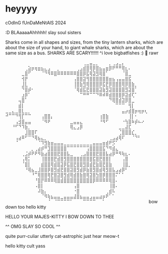 # heyyyy 
cOdInG fUnDaMeNtAlS 2024

<!-- roman is cool -->
:D
BLAaaaaAhhhhh!
slay soul sisters

Sharks come in all shapes and sizes, from the tiny lantern sharks, which are about the size of your hand, to giant whale sharks, which are about the same size as a bus.
SHARKS ARE SCARY!!!!!!
^i love bigbatfishes
:)
🦈 rawr

⠀⠀⠀⠀⠀⠀⠀⠀⠀⠀⠀⠀⠀⠀⠀⠀⠀⠀⠀⠀⠀⠀⠀⠀⢀⣀⣤⣀⡀⠀⠀⠀⡀⢀⣠⣀⡄⠀⠀⠀⠀⠀⠀⠀
⠀⠀⠀⠀⠀⠀⢀⣵⡶⢶⣶⣦⣄⣠⠀⠀⡀⠀⠀⠀⠀⠀⢀⣠⣾⣿⢿⡿⣿⣦⣤⣶⡿⠟⠛⠛⢿⣆⠄⠀⠀⠀⠀⠀
⠀⠀⠀⠀⠀⣀⣿⠋⠀⠀⠀⠈⠙⠻⠿⣿⠿⠿⠿⠿⠿⠿⣿⣿⡿⣯⢿⣽⣻⢿⣿⠁⠀⠀⠀⠀⠈⣿⣀⠀⠀⠀⠀⠀
⠀⠀⠀⠀⠀⢺⡟⠀⠀⠀⠀⠀⠀⠀⠀⠀⠀⠀⠀⠀⠀⢠⣿⣿⣽⢻⣿⣿⣿⣿⣿⣿⣶⣦⢠⣤⣤⣿⣯⠀⠀⠀⠀⠀
⠀⠀⠀⠀⠀⣸⣇⠀⠀⠀⠀⠀⠀⠀⠀⠀⠀⠀⠀⠀⠀⢸⣿⣷⣻⢿⣿⣿⣿⡿⣯⣟⡿⣿⣿⣿⢿⡿⣿⣷⡀⠀⠀⠀
⠀⠀⠀⠀⠀⠙⣿⡾⠂⠀⠀⠀⠀⠀⠀⠀⠀⠀⠀⠀⠀⠈⢿⣾⣯⣟⣿⣿⣿⣽⣷⣻⣽⣿⣿⣿⣿⣻⣽⣿⠁⠀⠀⠀
⠀⠀⠀⠀⠀⣰⡿⠁⠀⠀⠀⠀⠀⠀⠀⠀⠀⠀⠀⠀⠀⠀⠀⠉⠛⠛⠉⠉⠙⠿⠾⠿⣾⣿⣿⣿⡿⣽⣾⢏⠁⠀⠀⠀
⠀⠀⠀⠀⢤⣿⠁⠀⠀⠀⠀⠀⠀⠀⠀⠀⠀⠀⠀⠀⠀⠀⠀⠀⠀⠀⠀⠀⠀⠀⠀⠀⠙⢿⣿⣾⣽⡿⣿⣀⠀⠀⠀⠀
⠀⠀⠀⠀⣾⡇⠀⠀⠀⠀⠀⠀⠀⠀⠀⠀⠀⠀⠀⠀⠀⠀⠀⠀⠀⠀⠀⠀⠀⠀⠀⠀⠀⠀⠉⠉⠉⠀⢻⡇⠀⠀⠀⠀
⣀⣀⣄⣀⣿⣇⣀⡀⠀⠀⠀⠀⠀⠀⠀⠀⠀⠀⠀⠀⠀⠀⠀⠀⠀⠀⠀⠀⠀⠀⠀⠀⠀⠀⠀⠀⣤⡴⣾⣿⡶⢶⡶⢆
⠚⠉⠉⠙⢻⡏⠉⠉⠀⠀⠀⢠⣿⣿⡄⠀⠀⠀⠀⠀⠀⠀⠀⠀⠀⠀⠀⠀⠀⢰⣿⣷⠀⠀⠀⠀⠀⠀⢸⡇⠂⠀⠀⠀
⠀⠀⠀⢠⣺⣿⣤⣤⠀⠀⠀⠈⠻⠟⠀⠀⠀⠀⠀⠀⣀⣤⣤⣄⠀⠀⠀⠀⠀⠘⠻⠋⠀⠀⠀⠀⠐⢳⣿⠷⡾⠦⠔⠀
⠀⠀⠘⠋⠙⠹⣷⡀⠀⠀⠀⠀⠀⠀⠀⠀⠀⠀⠀⠀⢿⣄⣠⡿⠀⠀⠀⠀⠀⠀⠀⠀⠀⠀⠀⣀⣀⣼⣏⠀⠀⠀⠀⠀
⠀⠀⠀⠀⠀⠀⣸⣿⣿⠏⠀⠀⠀⠀⠀⠀⠀⠀⠀⠀⠀⠀⠀⠀⠀⠀⠀⠀⠀⠀⠀⠀⠀⠀⠀⢈⣿⣿⣿⣎⡀⠀⠀⠀
⠀⠀⠀⢠⣴⠿⠋⠉⠙⢿⣦⣄⡀⠀⠀⠀⠀⠀⠀⠀⠀⠀⠀⠀⠀⠀⠀⠀⠀⠀⠀⠀⢀⣠⣴⢿⠏⠀⠀⠈⠙⠃⠀⠀
⠀⠀⠀⠈⠀⠀⠀⠀⠀⠀⠈⠹⣻⣷⣶⣤⣤⣤⣀⣀⣀⣀⣀⣀⣀⣀⣀⣤⣤⣤⣶⣾⠟⡫⠁⠀⠀⠀⠀⠀⠀⠀⠀⠀
⠀⠀⠀⠀⠀⠀⠀⠀⡀⢀⣴⡾⠛⣹⣿⣿⣿⣿⣿⠉⠉⠉⠉⠉⠉⢩⣿⣿⣿⣿⣯⠙⠻⣾⣄⠀⠀⠀⠀⠀⠀⠀⠀⠀
⠀⠀⠀⠀⠀⢀⣨⡾⠟⠟⠻⣷⣴⣿⣿⣿⣟⣿⣿⣧⣀⠀⠀⢀⣠⣿⣿⣿⣟⣿⣿⣧⣴⡿⠛⠻⢷⣆⠄⠀⠀⠀⠀⠀
⠀⠀⠀⠀⠀⢠⢿⡅⠀⠀⠀⢸⣿⣿⣿⣟⣾⣿⣻⣿⣿⣿⣿⣿⣿⣿⣿⣯⣿⣟⣿⣿⡇⠀⠀⠀⢠⣿⠀⠀⠀⠀⠀⠀
⠀⠀⠀⠀⠀⠈⣿⡇⠀⠀⠀⣾⣿⣿⢿⣾⣿⣽⡿⣯⣿⣟⣿⣿⣻⣿⣾⣟⣷⣿⣟⣿⣷⠀⠀⠀⢸⣿⡀⠀⠀⠀⠀⠀
⠀⠀⠀⠀⠀⠀⠘⢿⣦⣀⣸⣿⣿⡿⣿⣻⣾⣟⣿⣿⣽⣿⣻⣾⡿⣷⣿⣻⣿⣾⢿⣻⣿⣧⣠⣴⡿⠃⠀⠀⠀⠀⠀⠀
⠀⠀⠀⠀⠀⠀⠀⠀⠘⠉⢿⣿⣿⢿⣟⣿⣽⣿⣻⣾⢿⣾⣿⣷⣿⢿⣽⣿⣳⣿⡿⣿⣿⣿⠍⠁⠁⠀⠀⠀⠀⠀⠀⠀
⠀⠀⠀⠀⠀⠀⠀⠀⠀⠘⣿⡟⠿⠿⠿⢿⣿⣾⣿⣿⣿⣿⣿⣿⣿⣿⣿⡿⠿⠿⠿⠿⢿⣿⠄⠀⠀⠀⠀⠀⠀⠀⠀⠀
⠀⠀⠀⠀⠀⠀⠀⠀⠀⠠⣿⡇⠀⠀⠀⠀⠀⠀⠀⠀⠀⢠⣿⠀⠀⠀⠀⠀⠀⠀⠀⠀⢸⣿⠄⠀⠀⠀⠀⠀⠀⠀⠀⠀
⠀⠀⠀⠀⠀⠀⠀⠀⠀⠀⠼⣷⡄⠀⠀⠀⠀⠀⠀⠀⠀⠐⣿⠀⠀⠀⠀⠀⠀⠀⠀⢀⣾⠧⠀⠀⠀⠀⠀⠀⠀⠀⠀⠀
⠀⠀⠀⠀⠀⠀⠀⠀⠀⠀⠀⠈⠻⢷⣦⣤⣤⣀⣤⣤⣤⣼⣿⣦⣤⣤⣠⣤⣤⣴⡶⠟⠁⠁⠀⠀⠀⠀⠀⠀⠀⠀⠀⠀
⠀⠀⠀⠀⠀⠀⠀⠀⠀⠀⠀⠀⠀⠈⠀⠈⠉⠉⠉⠉⠁⠀⠀⠀⠉⠉⠉⠉⠀⠀⠁⠀⠀⠀⠀⠀⠀⠀⠀⠀⠀⠀⠀⠀
bow down too hello kitty 

HELLO YOUR MAJES-KITTY I BOW DOWN TO THEE

^^ OMG SLAY SO COOL ^^

quite purr-culiar
utterly cat-astrophic
just hear meow-t

hello kitty cult yass
